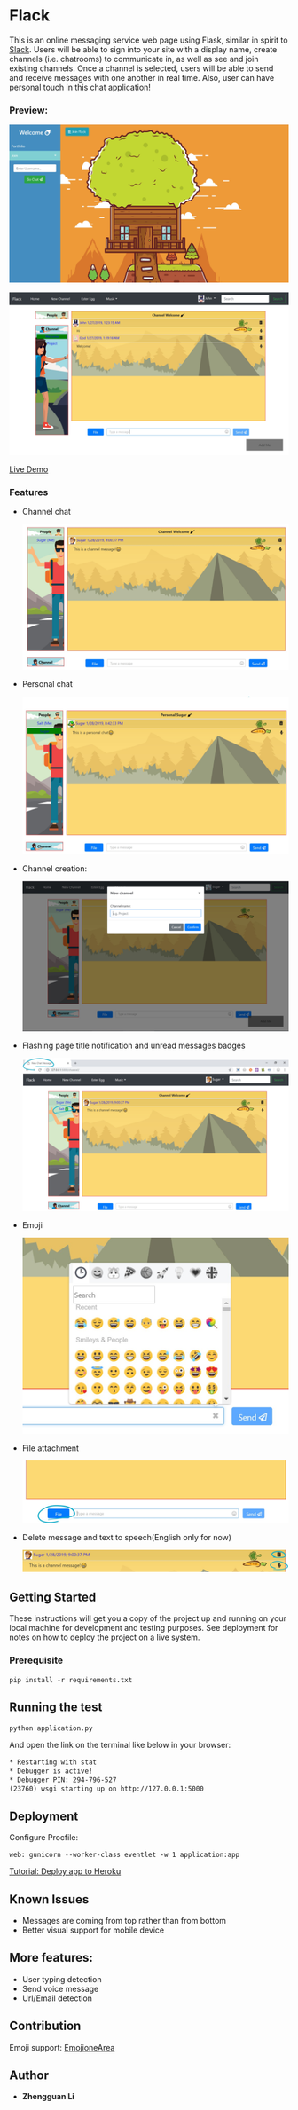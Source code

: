 # Flack

This is an online messaging service web page using Flask, similar in spirit to [Slack](https://slack.com/). Users will be able to sign into your site with a display name, create channels (i.e. chatrooms) to communicate in, as well as see and join existing channels. Once a channel is selected, users will be able to send and receive messages with one another in real time. Also, user can have personal touch in this chat application! 

### Preview:

![alt text](preview_home.jpg)

![alt text](preview_chat.jpg)

[Live Demo](http://chat-ya.herokuapp.com)

### Features
- Channel chat

    ![channel_chat_image](channel_chat.jpg)

- Personal chat

    ![personal_chat_image](personal_chat.jpg)

- Channel creation: 
  
    ![channel_creation_image](channel_creation.jpg)

- Flashing page title notification and unread messages badges

    ![badges_image](badges.jpg)
    
- Emoji

    ![emoji_image](emoji.jpg)

- File attachment

    ![file_attachment_image](file.jpg)

- Delete message and text to speech(English only for now)

    ![delete_text_to_speech_image](text_to_speech.jpg)

## Getting Started

These instructions will get you a copy of the project up and running on your local machine for development and testing purposes. See deployment for notes on how to deploy the project on a live system.

### Prerequisite

```
pip install -r requirements.txt
```

## Running the test

```
python application.py
```
And open the link on the terminal like below in your browser:
```
* Restarting with stat
* Debugger is active!
* Debugger PIN: 294-796-527
(23760) wsgi starting up on http://127.0.0.1:5000
```

## Deployment

Configure Procfile:
```
web: gunicorn --worker-class eventlet -w 1 application:app
```

[Tutorial: Deploy app to Heroku](https://devcenter.heroku.com/articles/getting-started-with-python#deploy-the-app)

## Known Issues

- Messages are coming from top rather than from bottom
- Better visual support for mobile device

## More features:

- User typing detection 
- Send voice message
- Url/Email detection

## Contribution
Emoji support: [EmojioneArea](https://github.com/mervick/emojionearea)

## Author
* **Zhengguan Li**

